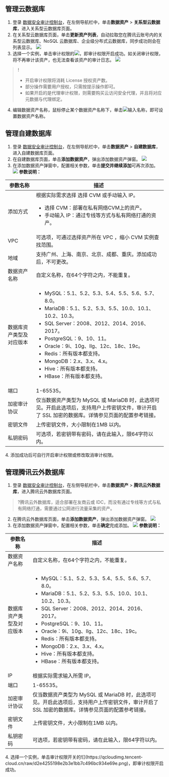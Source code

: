 ## 管理云数据库[](id:cloud)
1. 登录 [数据安全审计控制台](https://console.cloud.tencent.com/dsaudit)，在左侧导航栏中，单击**数据资产** > **关系型云数据库**，进入关系型云数据库页面。
2. 在关系型云数据库页面，单击**更新资产列表**，自动拉取您在腾讯云账号内的关系型云数据库、NoSQL 云数据库、企业级分布式云数据库，同步成功则会在列表显示。
![](https://qcloudimg.tencent-cloud.cn/raw/183c59975b05461388a978c9b05ad7f1.png)
3. 选择一个实例，单击审计权限的![](https://qcloudimg.tencent-cloud.cn/raw/08b3d6941983116710bfacc962bc9da0.png)，即审计权限开启成功。如关闭审计权限，将不再审计该资产，也无法查看该资产的审计日志。
![](https://qcloudimg.tencent-cloud.cn/raw/f4975273fe95ff58dbd753a9ccb1ec96.jpg)
>!
>- 开启审计权限将消耗 License 授权资产数。
>- 部分操作需要用户授权，只需按提示操作即可。
>- 如果开启的是代理审计权限，则需要购买云访问安全代理，并且将对应元数据与代理绑定。
>
4. 编辑数据资产名称，鼠标停止某个数据资产名称下，单击![](https://qcloudimg.tencent-cloud.cn/raw/7665f22d4bc90d2d42faea85fa5e6e1c.png)输入名称，即可设置数据资产名称。


## 管理自建数据库[](id:since)
1. 登录 [数据安全审计控制台](https://console.cloud.tencent.com/dsaudit)，在左侧导航栏中，单击**数据资产** > **自建数据库**，进入自建数据库页面。
2. 在自建数据库页面，单击**添加数据资产**，弹出添加数据资产弹窗。
![](https://qcloudimg.tencent-cloud.cn/raw/c6e399f40b99b36621193be01221d0e6.png)
3. 在添加数据资产弹窗中，配置相关参数，单击**提交并继续添加**可再次添加。
![](https://qcloudimg.tencent-cloud.cn/raw/dce25cd73005adb9c76b7f4653909a99.png)
**参数说明：**
<table>
<thead>
<tr>
<th>参数名称</th>
<th>描述</th>
</tr>
</thead>
<tbody>
<tr>
<td>添加方式</td>
<td>根据实际需求选择 选择 CVM 或手动输入 IP。<ul><li>选择 CVM：部署在私有网络CVM上的资产。</li><li> 手动输入 IP：通过专线等方式与私有网络打通的资产。</li></ul></td>
</tr>
<tr>
<td>VPC</td>
<td>可选项，可通过选择资产所在 VPC ，缩小 CVM 实例查找范围。</td>
</tr>
<tr>
<td>地域</td>
<td>支持广州、上海、南京、北京、成都、重庆。添加成功后，不可更改。</td>
</tr>
<tr>
<td>数据资产名称</td>
<td>自定义名称，在64个字符之内，不能重复。</td>
</tr>
<tr>
<td>数据库资产类型及对应版本</td>
<td><ul><li>MySQL：5.1、5.2、5.3、5.4、5.5、5.6、5.7、8.0。</li><li>MariaDB：5.1、5.2、5.3、5.5、10.0、10.1、10.2、10.3。</li><li>SQL Server：2008、2012、2014、2016、2017。 </li><li>PostgreSQL：9、10、11。</li><li>Oracle：9i、10g、llg、12c、18c、19c。</li><li> Redis：所有版本都支持。</li><li>MongoDB：2.x、3.x、4.x。</li><li>Hive：所有版本都支持。</li><li> HBase：所有版本都支持。</li></ul></td>
</tr>
<tr>
<td>端口</td>
<td>1-65535。</td>
</tr>
<tr>
<td>加密审计协议</td>
<td>仅当数据资产类型为 MySQL 或 MariaDB 时，此选项可见。开启此选项后，支持用户上传密钥文件，审计开启了 SSL 加密的数据库。详情参见页面的配置参考链接。	</td>
</tr>
<tr>
<td>密钥文件</td>
<td>上传密钥文件，大小限制在1MB 以内。</td>
</tr>
<tr>
<td>私钥密码</td>
<td>可选项，若密钥带有密码，请在此输入，限64字符以内。</td>
</tr>
</tbody></table>
4. 添加成功后可自行开启审计权限或修改取消审计权限。

## 管理腾讯云外数据库
1. 登录 [数据安全审计控制台](https://console.cloud.tencent.com/dsaudit)，在左侧导航栏中，单击**数据资产** > **腾讯云外数据库**，进入腾讯云外数据库页面。
>?腾讯云外数据库，适合部署在友商云或 IDC，而没有通过专线等方式与私有网络打通，需要通过公网进行流量采集的资产。
>
2. 在腾讯云外数据库页面，单击**添加数据资产**，弹出添加数据资产弹窗。
![](https://qcloudimg.tencent-cloud.cn/raw/de05630ae4cc13e17c2a4d40017e1f33.png)
3. 在添加数据资产弹窗中，配置相关参数，单击**确定**完成添加。
![](https://qcloudimg.tencent-cloud.cn/raw/65e59e7ca55aafd1aef52cef2695c791.png)
**参数说明：**
<table>
<thead>
<tr>
<th>参数名称</th>
<th>描述</th>
</tr>
</thead>
<tbody>
<tr>
<td>数据资产名称</td>
<td>自定义名称，在64个字符之内，不能重复。</td>
</tr>
<tr>
<td>数据库资产类型及对应版本</td>
<td><ul><li>MySQL：5.1、5.2、5.3、5.4、5.5、5.6、5.7、8.0。</li><li>MariaDB：5.1、5.2、5.3、5.5、10.0、10.1、10.2、10.3。</li><li>SQL Server：2008、2012、2014、2016、2017。 </li><li>PostgreSQL：9、10、11。</li><li>Oracle：9i、10g、llg、12c、18c、19c。</li><li> Redis：所有版本都支持。</li><li>MongoDB：2.x、3.x、4.x。</li><li>Hive：所有版本都支持。</li><li> HBase：所有版本都支持。</li></ul></td>
</tr>
<tr>
<td>IP</td>
<td>根据实际需求输入所需 IP。</td>
</tr>
<tr>
<td>端口</td>
<td>1-65535。</td>
</tr>
<tr>
<td>加密审计协议</td>
<td>仅当数据资产类型为 MySQL 或 MariaDB 时，此选项可见。开启此选项后，支持用户上传密钥文件，审计开启了 SSL 加密的数据库。详情参见页面的配置参考链接。	</td>
</tr>
<tr>
<td>密钥文件</td>
<td>上传密钥文件，大小限制在1MB 以内。</td>
</tr>
<tr>
<td>私钥密码</td>
<td>可选项，若密钥带有密码，请在此输入，限64字符以内。</td>
</tr>
</tbody></table>
4. 选择一个实例，单击审计权限开关的![](https://qcloudimg.tencent-cloud.cn/raw/d2e4255198e2b3e1bb7c496bc934e69e.png)，即审计权限开启成功。
